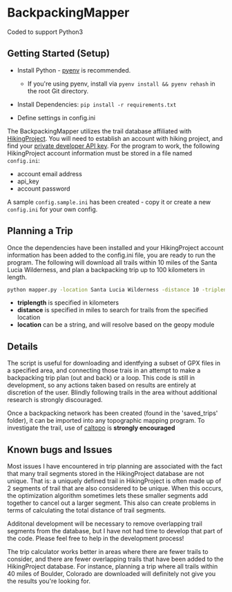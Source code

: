 # BackpackingMapper

Coded to support Python3

## Getting Started (Setup)

- Install Python - [pyenv](https://github.com/pyenv/pyenv) is recommended.
  - If you're using pyenv, install via `pyenv install && pyenv rehash` in the root Git directory.
- Install Dependencies: `pip install -r requirements.txt`

- Define settings in config.ini

The BackpackingMapper utilizes the trail database affiliated with [HikingProject](http://hikingproject.com).  You will need to establish an account with hiking project, and find your [private developer API key](https://www.hikingproject.com/data).  For the program to work, the following HikingProject account information must be stored in a file named `config.ini`:

- account email address
- api_key
- account password

A sample `config.sample.ini` has been created - copy it or create a new `config.ini` for your own config.

## Planning a Trip

Once the dependencies have been installed and your HikingProject account information has been added to the config.ini file, you are ready to run the program.  The following will download all trails within 10 miles of the Santa Lucia Wilderness, and plan a backpacking trip up to 100 kilometers in length.

```sh
python mapper.py -location Santa Lucia Wilderness -distance 10 -triplength 100
```

- **triplength** is specified in kilometers
- **distance** is specified in miles to search for trails from the specified location
- **location** can be a string, and will resolve based on the geopy module

## Details

The script is useful for downloading and identfying a subset of GPX files in a specified area, and connecting those trais in an attempt to make a backpacking trip plan (out and back) or a loop. This code is still in development, so any actions taken based on results are entirely at discretion of the user.  Blindly following trails in the area without additional research is strongly discouraged.

Once a backpacking network has been created (found in the 'saved_trips' folder), it can be imported into any topographic mapping program.  To investigate the trail, use of [caltopo](https://caltopo.com/map.html) is **strongly encouraged**

## Known bugs and Issues

Most issues I have encountered in trip planning are associated with the fact that many trail segments stored in the HikingProject database are not unique. That is:  a uniquely defined trail in HikingProject is often made up of 2 segments of trail that are also considered to be unique.  When this occurs, the optimization algorithm sometimes lets these smaller segments add together to cancel out a larger segment. This also can create problems in terms of calculating the total distance of trail segments.

Additonal development will be necessary to remove overlapping trail segments from the database, but I have not had time to develop that part of the code.  Please feel free to help in the development process!

The trip calculator works better in areas where there are fewer trails to consider, and there are fewer overlapping trails that have been added to the HikingProject database.  For instance, planning a trip where all trails within 40 miles of Boulder, Colorado are downloaded will definitely not give you the results you're looking for.
